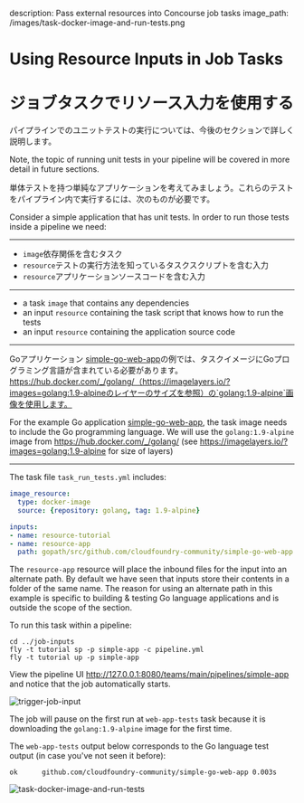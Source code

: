 description: Pass external resources into Concourse job tasks
image_path: /images/task-docker-image-and-run-tests.png

# Using Resource Inputs in Job Tasks
# ジョブタスクでリソース入力を使用する

パイプラインでのユニットテストの実行については、今後のセクションで詳しく説明します。

Note, the topic of running unit tests in your pipeline will be covered in more detail in future sections.

単体テストを持つ単純なアプリケーションを考えてみましょう。これらのテストをパイプライン内で実行するには、次のものが必要です。

Consider a simple application that has unit tests. In order to run those tests inside a pipeline we need:

---

* `image`依存関係を含むタスク
* `resource`テストの実行方法を知っているタスクスクリプトを含む入力
* `resource`アプリケーションソースコードを含む入力

---

* a task `image` that contains any dependencies
* an input `resource` containing the task script that knows how to run the tests
* an input `resource` containing the application source code

---

Goアプリケーション [simple-go-web-app](https://github.com/cloudfoundry-community/simple-go-web-app)の例では、タスクイメージにGoプログラミング言語が含まれている必要があります。https://hub.docker.com/_/golang/（https://imagelayers.io/?images=golang:1.9-alpineのレイヤーのサイズを参照）の`golang:1.9-alpine`画像を使用します。

For the example Go application [simple-go-web-app](https://github.com/cloudfoundry-community/simple-go-web-app), the task image needs to include the Go programming language. We will use the `golang:1.9-alpine` image from https://hub.docker.com/_/golang/ (see https://imagelayers.io/?images=golang:1.9-alpine for size of layers)

---

The task file `task_run_tests.yml` includes:

```yaml
image_resource:
  type: docker-image
  source: {repository: golang, tag: 1.9-alpine}

inputs:
- name: resource-tutorial
- name: resource-app
  path: gopath/src/github.com/cloudfoundry-community/simple-go-web-app
```

The `resource-app` resource will place the inbound files for the input into an alternate path. By default we have seen that inputs store their contents in a folder of the same name. The reason for using an alternate path in this example is specific to building & testing Go language applications and is outside the scope of the section.

To run this task within a pipeline:

```
cd ../job-inputs
fly -t tutorial sp -p simple-app -c pipeline.yml
fly -t tutorial up -p simple-app
```

View the pipeline UI http://127.0.0.1:8080/teams/main/pipelines/simple-app and notice that the job automatically starts.

![trigger-job-input](/images/trigger-job-input.png)

The job will pause on the first run at `web-app-tests` task because it is downloading the `golang:1.9-alpine` image for the first time.

The `web-app-tests` output below corresponds to the Go language test output (in case you've not seen it before):

```
ok  	github.com/cloudfoundry-community/simple-go-web-app	0.003s
```

![task-docker-image-and-run-tests](/images/task-docker-image-and-run-tests.png)
